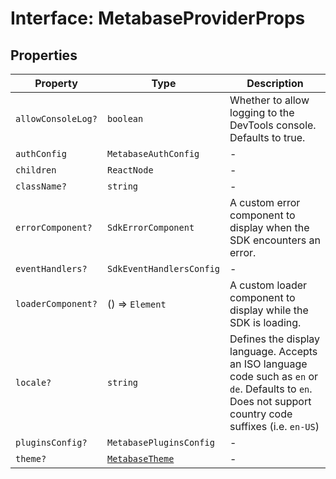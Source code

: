 # Interface: MetabaseProviderProps

## Properties

| Property | Type | Description |
| ------ | ------ | ------ |
| <a id="allowconsolelog"></a> `allowConsoleLog?` | `boolean` | Whether to allow logging to the DevTools console. Defaults to true. |
| <a id="authconfig"></a> `authConfig` | `MetabaseAuthConfig` | - |
| <a id="children"></a> `children` | `ReactNode` | - |
| <a id="classname"></a> `className?` | `string` | - |
| <a id="errorcomponent"></a> `errorComponent?` | `SdkErrorComponent` | A custom error component to display when the SDK encounters an error. |
| <a id="eventhandlers"></a> `eventHandlers?` | `SdkEventHandlersConfig` | - |
| <a id="loadercomponent"></a> `loaderComponent?` | () => `Element` | A custom loader component to display while the SDK is loading. |
| <a id="locale"></a> `locale?` | `string` | Defines the display language. Accepts an ISO language code such as `en` or `de`. Defaults to `en`. Does not support country code suffixes (i.e. `en-US`) |
| <a id="pluginsconfig"></a> `pluginsConfig?` | `MetabasePluginsConfig` | - |
| <a id="theme"></a> `theme?` | [`MetabaseTheme`](Interface.MetabaseTheme.md) | - |
